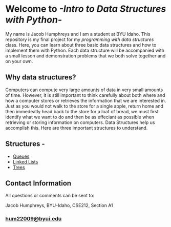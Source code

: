 # Welcome to *-Intro to Data Structures with Python-*
My name is Jacob Humphreys and I am a student at BYU Idaho. This repository is my final project for my *programming with data structures* class. Here, you can learn about three basic data structures and how to implement them with Python. Each data structure will be accompanied with a small lesson and demonstration problems that we both solve together and on your own.

## Why data structures?
Computers can compute very large amounts of data in very small amounts of time. However, it is still important to think carefully about both where and how a computer stores or retrieves the information that we are interested in. Just as you would not walk to the store for a single apple, return home and then immedeatly head back to the store for a loaf of bread, we must first identify what we want to do and then be as effeciant as possible when retrieving or storing information on computers. Data Structures help us accomplish this. Here are three important structures to understand.

## Structures -
- [Queues](queues.md)
- [Linked Lists](linked_lists.md)
- [Trees](trees.md)

## Contact Information
All questions or comments can be sent to: 

Jacob Humphreys, BYU-Idaho, CSE212, Section A1

### hum22009@byui.edu